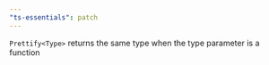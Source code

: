 ```yaml
---
"ts-essentials": patch
---
```


`Prettify<Type>` returns the same type when the type parameter is a function
